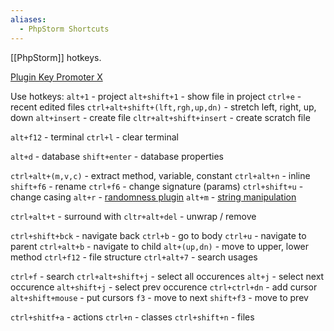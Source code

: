 ```yaml
---
aliases:
  - PhpStorm Shortcuts
---
```

[[PhpStorm]] hotkeys.

[Plugin Key Promoter X](https://plugins.jetbrains.com/plugin/9792-key-promoter-x)

Use hotkeys:
`alt+1` - project
`alt+shift+1` - show file in project
`ctrl+e` - recent edited files
`ctrl+alt+shift+(lft,rgh,up,dn)` - stretch left, right, up, down
`alt+insert` - create file
`cltr+alt+shift+insert` - create scratch file

`alt+f12` - terminal
`ctrl+l` - clear terminal

`alt+d` - database
`shift+enter` - database properties

`ctrl+alt+(m,v,c)` - extract method, variable, constant
`ctrl+alt+n` - inline
`shift+f6` - rename
`ctrl+f6` - change signature (params)
`ctrl+shift+u` - change casing
`alt+r` - [randomness plugin](https://plugins.jetbrains.com/plugin/9836-randomness) 
`alt+m` - [string manipulation](https://plugins.jetbrains.com/plugin/2162-string-manipulation)

`ctrl+alt+t` - surround with
`cltr+alt+del` - unwrap / remove

`ctrl+shift+bck` - navigate back
`ctrl+b` - go to body
`ctrl+u` - navigate to parent
`ctrl+alt+b` - navigate to child
`alt+(up,dn)` - move to upper, lower method
`ctrl+f12` - file structure
`ctrl+alt+7` - search usages

`ctrl+f` - search
`ctrl+alt+shift+j` - select all occurences
`alt+j` - select next occurence
`alt+shift+j` - select prev occurence
`ctrl+ctrl+dn` - add cursor
`alt+shift+mouse` - put cursors
`f3` - move to next 
`shift+f3` - move to prev

`ctrl+shitf+a` - actions
`ctrl+n` - classes
`ctrl+shift+n` - files
